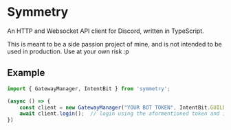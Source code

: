 # Symmetry

An HTTP and Websocket API client for Discord, written in TypeScript.

This is meant to be a side passion project of mine, and is not intended to be used in production. Use at your own risk :p

## Example

```ts
import { GatewayManager, IntentBit } from 'symmetry';

(async () => {
    const client = new GatewayManager("YOUR BOT TOKEN", IntentBit.GUILDS | IntentBit.GUILD_MESSAGES | IntentBit.MESSAGE_CONTENT);  // define your client
    await client.login();  // login using the aformentioned token and intent bits
})
```
